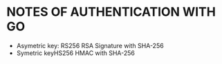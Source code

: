 # NOTES OF AUTHENTICATION WITH GO

 - Asymetric key: RS256 RSA Signature with SHA-256
 - Symetric keyHS256 HMAC with SHA-256

